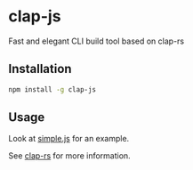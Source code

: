 # clap-js

Fast and elegant CLI build tool based on clap-rs

## Installation

```bash
npm install -g clap-js
```

## Usage

Look at [simple.js](./simple.js) for an example.

See [clap-rs](https://github.com/clap-rs/clap) for more information.
